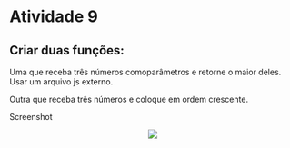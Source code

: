 # Atividade 9

## Criar duas funções:

Uma que receba três números comoparâmetros e retorne o maior deles.
Usar um arquivo js externo.

Outra que receba três números e coloque em ordem crescente.

Screenshot


<div align="center">
<img src="https://user-images.githubusercontent.com/61124810/136492362-95178aa2-48d1-4e07-8b0f-3020ed80224f.png"/>
</div>
